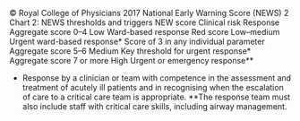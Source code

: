 © Royal College of Physicians 2017
National Early Warning Score (NEWS) 2
Chart 2: NEWS thresholds and triggers
NEW score
Clinical risk
Response
Aggregate score 0–4
Low
Ward-based response
Red score
Low–medium
Urgent ward-based response*
Score of 3 in any individual parameter
Aggregate score 5–6
Medium
Key threshold for urgent response*
Aggregate score 7 or more
High
Urgent or emergency response**
* Response by a clinician or team with competence in the assessment and treatment of acutely ill patients and in recognising when the
escalation of care to a critical care team is appropriate.
**The response team must also include staff with critical care skills, including airway management.
